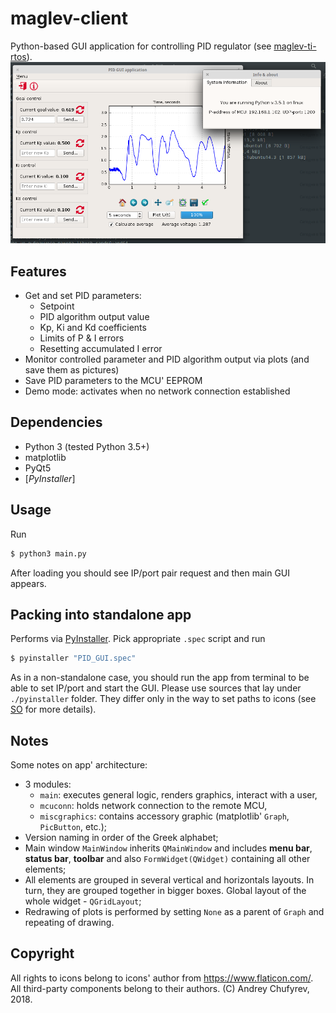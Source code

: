 # maglev-client
Python-based GUI application for controlling PID regulator (see [maglev-ti-rtos](https://github.com/ussserrr/maglev-ti-rtos)).
![UNIX screenshot](/screenshots/PID_GUI_linux_gamma.png)

## Features
  - Get and set PID parameters:
    - Setpoint
    - PID algorithm output value
    - Kp, Ki and Kd coefficients
    - Limits of P & I errors
    - Resetting accumulated I error
  - Monitor controlled parameter and PID algorithm output via plots (and save them as pictures)
  - Save PID parameters to the MCU' EEPROM
  - Demo mode: activates when no network connection established

## Dependencies
  - Python 3 (tested Python 3.5+)
  - matplotlib
  - PyQt5
  - [*PyInstaller*]

## Usage
Run
```sh
$ python3 main.py
```
After loading you should see IP/port pair request and then main GUI appears.

## Packing into standalone app
Performs via [PyInstaller](https://www.pyinstaller.org/). Pick appropriate `.spec` script and run
```sh
$ pyinstaller "PID_GUI.spec"
```
As in a non-standalone case, you should run the app from terminal to be able to set IP/port and start the GUI.
Please use sources that lay under `./pyinstaller` folder. They differ only in the way to set paths to icons (see [SO](https://stackoverflow.com/questions/7674790/bundling-data-files-with-pyinstaller-onefile) for more details).

## Notes
Some notes on app' architecture:
  - 3 modules:
    - `main`: executes general logic, renders graphics, interact with a user,
    - `mcuconn`: holds network connection to the remote MCU,
    - `miscgraphics`: contains accessory graphic (matplotlib' `Graph`, `PicButton`, etc.);
  - Version naming in order of the Greek alphabet;
  - Main window `MainWindow` inherits `QMainWindow` and includes **menu bar**, **status bar**, **toolbar** and also `FormWidget(QWidget)` containing all other elements;
  - All elements are grouped in several vertical and horizontals layouts. In turn, they are grouped together in bigger boxes. Global layout of the whole widget - `QGridLayout`;
  - Redrawing of plots is performed by setting `None` as a parent of `Graph` and repeating of drawing.

## Copyright
All rights to icons belong to icons' author from https://www.flaticon.com/. All third-party components belong to their authors.
(C) Andrey Chufyrev, 2018.
